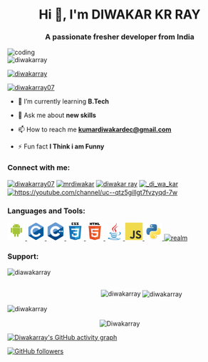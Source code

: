 <h1 align="center">Hi 👋, I'm DIWAKAR KR RAY</h1>
<h3 align="center">A passionate fresher developer from India</h3>
<img align="right" alt="coding" width="1000" src="https://miro.medium.com/max/1400/0*C-cPP9D2MIyeexAT.gif">
<p align="left"> <img src="https://komarev.com/ghpvc/?username=diwakarray&label=Profile%20views&color=0e75b6&style=flat" alt="diwakarray" /> </p>

<p align="left"> <a href="https://github.com/ryo-ma/github-profile-trophy"><img src="https://github-profile-trophy.vercel.app/?username=diwakarray" alt="diwakarray" /></a> </p>

<p align="left"> <a href="https://twitter.com/diwakarray07" target="blank"><img src="https://img.shields.io/twitter/follow/diwakarray07?logo=twitter&style=for-the-badge" alt="diwakarray07" /></a> </p>

- 🌱 I’m currently learning **B.Tech**

- 💬 Ask me about **new skills**

- 📫 How to reach me **kumardiwakardec@gmail.com**

- ⚡ Fun fact **I Think i am Funny**

<h3 align="left">Connect with me:</h3>
<p align="left">
<a href="https://twitter.com/diwakarray07" target="blank"><img align="center" src="https://raw.githubusercontent.com/rahuldkjain/github-profile-readme-generator/master/src/images/icons/Social/twitter.svg" alt="diwakarray07" height="30" width="40" /></a>
<a href="https://linkedin.com/in/mrdiwakar" target="blank"><img align="center" src="https://raw.githubusercontent.com/rahuldkjain/github-profile-readme-generator/master/src/images/icons/Social/linked-in-alt.svg" alt="mrdiwakar" height="30" width="40" /></a>
<a href="https://www.facebook.com/diwakar.ray.146" target="blank"><img align="center" src="https://raw.githubusercontent.com/rahuldkjain/github-profile-readme-generator/master/src/images/icons/Social/facebook.svg" alt="diwakar ray" height="30" width="40" /></a>
<a href="https://instagram.com/_di_wa_kar" target="blank"><img align="center" src="https://raw.githubusercontent.com/rahuldkjain/github-profile-readme-generator/master/src/images/icons/Social/instagram.svg" alt="_di_wa_kar" height="30" width="40" /></a>
<a href="https://youtube.com/channel/UC--qTZ5giLlgt7fvZyqD-7w" target="blank"><img align="center" src="https://raw.githubusercontent.com/rahuldkjain/github-profile-readme-generator/master/src/images/icons/Social/youtube.svg" alt="https://youtube.com/channel/uc--qtz5gillgt7fvzyqd-7w" height="30" width="40" /></a>
</p>

<h3 align="left">Languages and Tools:</h3>
<p align="left"> <a href="https://developer.android.com" target="_blank" rel="noreferrer"> <img src="https://raw.githubusercontent.com/devicons/devicon/master/icons/android/android-original-wordmark.svg" alt="android" width="40" height="40"/> </a> <a href="https://www.cprogramming.com/" target="_blank" rel="noreferrer"> <img src="https://raw.githubusercontent.com/devicons/devicon/master/icons/c/c-original.svg" alt="c" width="40" height="40"/> </a> <a href="https://www.w3schools.com/cpp/" target="_blank" rel="noreferrer"> <img src="https://raw.githubusercontent.com/devicons/devicon/master/icons/cplusplus/cplusplus-original.svg" alt="cplusplus" width="40" height="40"/> </a> <a href="https://www.w3schools.com/css/" target="_blank" rel="noreferrer"> <img src="https://raw.githubusercontent.com/devicons/devicon/master/icons/css3/css3-original-wordmark.svg" alt="css3" width="40" height="40"/> </a> <a href="https://www.w3.org/html/" target="_blank" rel="noreferrer"> <img src="https://raw.githubusercontent.com/devicons/devicon/master/icons/html5/html5-original-wordmark.svg" alt="html5" width="40" height="40"/> </a> <a href="https://www.java.com" target="_blank" rel="noreferrer"> <img src="https://raw.githubusercontent.com/devicons/devicon/master/icons/java/java-original.svg" alt="java" width="40" height="40"/> </a> <a href="https://developer.mozilla.org/en-US/docs/Web/JavaScript" target="_blank" rel="noreferrer"> <img src="https://raw.githubusercontent.com/devicons/devicon/master/icons/javascript/javascript-original.svg" alt="javascript" width="40" height="40"/> </a> <a href="https://www.python.org" target="_blank" rel="noreferrer"> <img src="https://raw.githubusercontent.com/devicons/devicon/master/icons/python/python-original.svg" alt="python" width="40" height="40"/> </a> <a href="https://realm.io/" target="_blank" rel="noreferrer"> <img src="https://raw.githubusercontent.com/bestofjs/bestofjs-webui/8665e8c267a0215f3159df28b33c365198101df5/public/logos/realm.svg" alt="realm" width="40" height="40"/> </a> </p>

<h3 align="left">Support:</h3>
<p><a href="https://www.buymeacoffee.com/diawakarray"> <img align="left" src="https://cdn.buymeacoffee.com/buttons/v2/default-yellow.png" height="50" width="210" alt="diawakarray" /></a></p><br><br>

<p><img align="left" src="https://github-readme-stats.vercel.app/api/top-langs?username=diwakarray&show_icons=true&locale=en&layout=compact" alt="diwakarray" /></p>

<p>&nbsp;<img align="center" src="https://github-readme-stats.vercel.app/api?username=diwakarray&show_icons=true&locale=en" alt="diwakarray" /></p>

<p><img align="center" src="https://github-readme-streak-stats.herokuapp.com/?user=diwakarray&" alt="diwakarray" /></p>

</table>

<div align="center">
<p><img align="center" src="https://github-readme-streak-stats.herokuapp.com/?user=Diwakarray&theme=dark" alt="Diwakarray" /></p>
  </div>

 [![Diwakarray's GitHub activity graph](https://activity-graph.herokuapp.com/graph?username=Diwakarray&theme=xcode)](https://git.io/Diwakarray)
   
   

[![GitHub followers](https://img.shields.io/github/followers/Diwakarray.svg?style=social&label=Follow)](https://github.com/Diwakarray?tab=followers)
